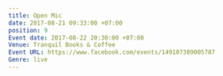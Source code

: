 ```yaml
---
title: Open Mic
date: 2017-08-21 09:33:00 +07:00
position: 9
Event date: 2017-08-22 20:30:00 +07:00
Venue: Tranquil Books & Coffee
Event URL: https://www.facebook.com/events/149107389005787
Genre: live
---
```



